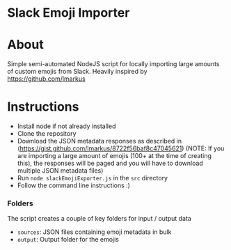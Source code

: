 # Slack Emoji Importer

# About

Simple semi-automated NodeJS script for locally importing large amounts of custom emojis from Slack. 
Heavily inspired by https://github.com/lmarkus

# Instructions

- Install node if not already installed
- Clone the repository
- Download the JSON metadata responses as described in (https://gist.github.com/lmarkus/8722f56baf8c47045621) (NOTE: If you are importing a large amount of emojis (100+ at the time of creating this), the responses will be paged and you will have to download multiple JSON metadata files)
- Run `node slackEmojiExporter.js` in the `src` directory
- Follow the command line instructions :)

### Folders

The script creates a couple of key folders for input / output data

- `sources`: JSON files containing emoji metadata in bulk
- `output`: Output folder for the emojis
